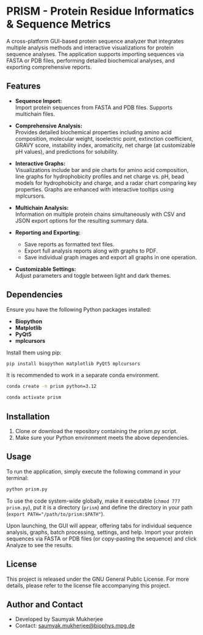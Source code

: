# PRISM - Protein Residue Informatics & Sequence Metrics

A cross-platform GUI-based protein sequence analyzer that integrates multiple analysis methods and interactive visualizations for protein sequence analyses. The application supports importing sequences via FASTA or PDB files, performing detailed biochemical analyses, and exporting comprehensive reports.

## Features
- **Sequence Import:**  
  Import protein sequences from FASTA and PDB files. Supports multichain files.

- **Comprehensive Analysis:**  
  Provides detailed biochemical properties including amino acid composition, molecular weight, isoelectric point, extinction coefficient, GRAVY score, instability index, aromaticity, net charge (at customizable pH values), and predictions for solubility.

- **Interactive Graphs:**  
  Visualizations include bar and pie charts for amino acid composition, line graphs for hydrophobicity profiles and net charge vs. pH, bead models for hydrophobicity and charge, and a radar chart comparing key properties. Graphs are enhanced with interactive tooltips using mplcursors.

- **Multichain Analysis:**  
  Information on multiple protein chains simultaneously with CSV and JSON export options for the resulting summary data.

- **Reporting and Exporting:**  
  - Save reports as formatted text files.
  - Export full analysis reports along with graphs to PDF.
  - Save individual graph images and export all graphs in one operation.

- **Customizable Settings:**  
  Adjust parameters and toggle between light and dark themes.

## Dependencies
Ensure you have the following Python packages installed:

- **Biopython**
- **Matplotlib**
- **PyQt5**
- **mplcursors**

Install them using pip:

```bash
pip install biopython matplotlib PyQt5 mplcursors 
```
It is recommended to work in a separate conda environment.
```bash
conda create -n prism python=3.12
```
```bash
conda activate prism
```
## Installation
1. Clone or download the repository containing the prism.py script.
2. Make sure your Python environment meets the above dependencies.

## Usage
To run the application, simply execute the following command in your terminal:
```bash
python prism.py
```
To use the code system-wide globally, make it executable (```chmod 777 prism.py```), put it is a directory (```prism```) and define the directory in your path (```export PATH="/path/to/prism:$PATH"```).

Upon launching, the GUI will appear, offering tabs for individual sequence analysis, graphs, batch processing, settings, and help. Import your protein sequences via FASTA or PDB files (or copy-pasting the sequence) and click Analyze to see the results.
  
## License
This project is released under the GNU General Public License. For more details, please refer to the license file accompanying this project.

## Author and Contact
- Developed by Saumyak Mukherjee
- Contact: saumyak.mukherjee@biophys.mpg.de
